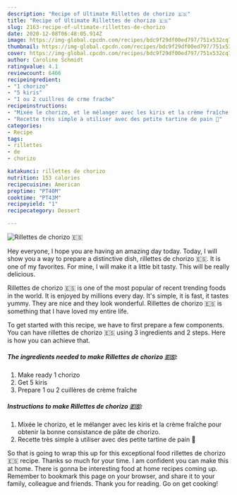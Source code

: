 ```yaml
---
description: "Recipe of Ultimate Rillettes de chorizo 🇪🇸"
title: "Recipe of Ultimate Rillettes de chorizo 🇪🇸"
slug: 2163-recipe-of-ultimate-rillettes-de-chorizo
date: 2020-12-08T06:48:05.914Z
image: https://img-global.cpcdn.com/recipes/bdc9f29df00ed797/751x532cq70/rillettes-de-chorizo-🇪🇸-photo-principale-de-la-recette.jpg
thumbnail: https://img-global.cpcdn.com/recipes/bdc9f29df00ed797/751x532cq70/rillettes-de-chorizo-🇪🇸-photo-principale-de-la-recette.jpg
cover: https://img-global.cpcdn.com/recipes/bdc9f29df00ed797/751x532cq70/rillettes-de-chorizo-🇪🇸-photo-principale-de-la-recette.jpg
author: Caroline Schmidt
ratingvalue: 4.1
reviewcount: 6466
recipeingredient:
- "1 chorizo"
- "5 kiris"
- "1 ou 2 cuillres de crme frache"
recipeinstructions:
- "Mixée le chorizo, et le mélanger avec les kiris et la crème fraîche pour obtenir la bonne consistance de pâte de chorizo."
- "Recette très simple à utiliser avec des petite tartine de pain 🥖"
categories:
- Recipe
tags:
- rillettes
- de
- chorizo

katakunci: rillettes de chorizo 
nutrition: 153 calories
recipecuisine: American
preptime: "PT40M"
cooktime: "PT43M"
recipeyield: "1"
recipecategory: Dessert

---
```



![Rillettes de chorizo 🇪🇸](https://img-global.cpcdn.com/recipes/bdc9f29df00ed797/751x532cq70/rillettes-de-chorizo-🇪🇸-photo-principale-de-la-recette.jpg)

Hey everyone, I hope you are having an amazing day today. Today, I will show you a way to prepare a distinctive dish, rillettes de chorizo 🇪🇸. It is one of my favorites. For mine, I will make it a little bit tasty. This will be really delicious.



Rillettes de chorizo 🇪🇸 is one of the most popular of recent trending foods in the world. It is enjoyed by millions every day. It's simple, it is fast, it tastes yummy. They are nice and they look wonderful. Rillettes de chorizo 🇪🇸 is something that I have loved my entire life.


To get started with this recipe, we have to first prepare a few components. You can have rillettes de chorizo 🇪🇸 using 3 ingredients and 2 steps. Here is how you can achieve that.

<!--inarticleads1-->

##### The ingredients needed to make Rillettes de chorizo 🇪🇸:

1. Make ready 1 chorizo
1. Get 5 kiris
1. Prepare 1 ou 2 cuillères de crème fraîche




<!--inarticleads2-->

##### Instructions to make Rillettes de chorizo 🇪🇸:

1. Mixée le chorizo, et le mélanger avec les kiris et la crème fraîche pour obtenir la bonne consistance de pâte de chorizo.
1. Recette très simple à utiliser avec des petite tartine de pain 🥖




So that is going to wrap this up for this exceptional food rillettes de chorizo 🇪🇸 recipe. Thanks so much for your time. I am confident you can make this at home. There is gonna be interesting food at home recipes coming up. Remember to bookmark this page on your browser, and share it to your family, colleague and friends. Thank you for reading. Go on get cooking!
